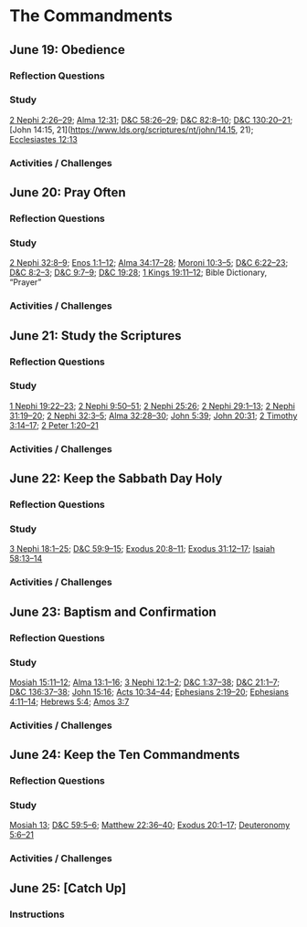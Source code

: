 # The Commandments

## June 19: Obedience

### Reflection Questions

### Study
[2 Nephi 2:26–29](https://www.lds.org/scriptures/bofm/2-ne/2.26-29); [Alma 12:31](https://www.lds.org/scriptures/bofm/alma/12.31); [D&C 58:26–29](https://www.lds.org/scriptures/dc-testament/dc/58.26-29); [D&C 82:8–10](https://www.lds.org/scriptures/dc-testament/dc/82.8-10); [D&C 130:20–21](https://www.lds.org/scriptures/dc-testament/dc/130.20-21); [John 14:15, 21](https://www.lds.org/scriptures/nt/john/14.15, 21); [Ecclesiastes 12:13](https://www.lds.org/scriptures/ot/eccl/12.13)

### Activities / Challenges

## June 20: Pray Often

### Reflection Questions

### Study
[2 Nephi 32:8–9](https://www.lds.org/scriptures/bofm/2-ne/32.8-9); [Enos 1:1–12](https://www.lds.org/scriptures/bofm/enos/1.1-12); [Alma 34:17–28](https://www.lds.org/scriptures/bofm/alma/34.17-28); [Moroni 10:3–5](https://www.lds.org/scriptures/bofm/moro/10.3-5); [D&C 6:22–23](https://www.lds.org/scriptures/dc-testament/dc/6.22-23); [D&C 8:2–3](https://www.lds.org/scriptures/dc-testament/dc/8.2-3); [D&C 9:7–9](https://www.lds.org/scriptures/dc-testament/dc/9.7-9); [D&C 19:28](https://www.lds.org/scriptures/dc-testament/dc/19.28); [1 Kings 19:11–12](https://www.lds.org/scriptures/ot/1-kgs/19.11-12); Bible Dictionary, “Prayer”

### Activities / Challenges

## June 21: Study the Scriptures

### Reflection Questions

### Study
[1 Nephi 19:22–23](https://www.lds.org/scriptures/bofm/1-ne/19.22-23); [2 Nephi 9:50–51](https://www.lds.org/scriptures/bofm/2-ne/9.50-51); [2 Nephi 25:26](https://www.lds.org/scriptures/bofm/2-ne/25.26); [2 Nephi 29:1–13](https://www.lds.org/scriptures/bofm/2-ne/29.1-13); [2 Nephi 31:19–20](https://www.lds.org/scriptures/bofm/2-ne/31.19-20); [2 Nephi 32:3–5](https://www.lds.org/scriptures/bofm/2-ne/32.3-5); [Alma 32:28–30](https://www.lds.org/scriptures/bofm/alma/32.28-30); [John 5:39](https://www.lds.org/scriptures/nt/john/5.39); [John 20:31](https://www.lds.org/scriptures/nt/john/20.31); [2 Timothy 3:14–17](https://www.lds.org/scriptures/nt/2-tim/3.14-17); [2 Peter 1:20–21](https://www.lds.org/scriptures/nt/2-pet/1.20-21)

### Activities / Challenges

## June 22: Keep the Sabbath Day Holy

### Reflection Questions

### Study
[3 Nephi 18:1–25](https://www.lds.org/scriptures/bofm/3-ne/18.1-25); [D&C 59:9–15](https://www.lds.org/scriptures/dc-testament/dc/59.9-15); [Exodus 20:8–11](https://www.lds.org/scriptures/ot/ex/20.8-11); [Exodus 31:12–17](https://www.lds.org/scriptures/ot/ex/31.12-17); [Isaiah 58:13–14](https://www.lds.org/scriptures/ot/isa/58.13-14)

### Activities / Challenges

## June 23: Baptism and Confirmation

### Reflection Questions

### Study
[Mosiah 15:11–12](https://www.lds.org/scriptures/bofm/mosiah/15.11-12); [Alma 13:1–16](https://www.lds.org/scriptures/bofm/alma/13.1-16); [3 Nephi 12:1–2](https://www.lds.org/scriptures/bofm/3-ne/12.1-2); [D&C 1:37–38](https://www.lds.org/scriptures/dc-testament/dc/1.37-38); [D&C 21:1–7](https://www.lds.org/scriptures/dc-testament/dc/21.1-7); [D&C 136:37–38](https://www.lds.org/scriptures/dc-testament/dc/136.37-38); [John 15:16](https://www.lds.org/scriptures/nt/john/15.16); [Acts 10:34–44](https://www.lds.org/scriptures/nt/acts/10.34-44); [Ephesians 2:19–20](https://www.lds.org/scriptures/nt/eph/2.19-20); [Ephesians 4:11–14](https://www.lds.org/scriptures/nt/eph/4.11-14); [Hebrews 5:4](https://www.lds.org/scriptures/nt/heb/5.4); [Amos 3:7](https://www.lds.org/scriptures/ot/amos/3.7)

### Activities / Challenges

## June 24: Keep the Ten Commandments

### Reflection Questions

### Study
[Mosiah 13](https://www.lds.org/scriptures/bofm/mosiah/13); [D&C 59:5–6](https://www.lds.org/scriptures/dc-testament/dc/59.5-6); [Matthew 22:36–40](https://www.lds.org/scriptures/nt/matt/22.36-40); [Exodus 20:1–17](https://www.lds.org/scriptures/ot/ex/20.1-17); [Deuteronomy 5:6–21](https://www.lds.org/scriptures/ot/deut/5.6-21)

### Activities / Challenges

## June 25: [Catch Up]

### Instructions
